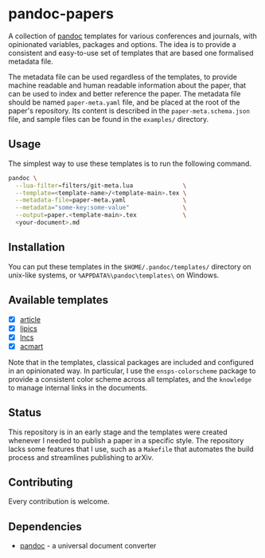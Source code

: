 # pandoc-papers

A collection of [pandoc] templates for various conferences and journals, with
opinionated variables, packages and options. The idea is to provide a 
consistent and easy-to-use set of templates that are based one 
formalised metadata file.

The metadata file can be used regardless of the templates, to provide machine
readable and human readable information about the paper, that can be used to
index and better reference the paper. The metadata file should be named
`paper-meta.yaml` file, and be placed at the root of the paper's repository.
Its content is described in the `paper-meta.schema.json` file, and sample files
can be found in the `examples/` directory.

## Usage 

The simplest way to use these templates is to run the following command.

```bash
pandoc \
  --lua-filter=filters/git-meta.lua              \
  --template=<template-name>/<template-main>.tex \
  --metadata-file=paper-meta.yaml                \
  --metadata="some-key:some-value"               \
  --output=paper.<template-main>.tex             \
  <your-document>.md
```

## Installation

You can put these templates in the `$HOME/.pandoc/templates/` directory 
on unix-like systems, or `%APPDATA%\pandoc\templates\` on Windows.

## Available templates

- [x] [article](https://www.latex-project.org/help/documentation/article/)
- [x] [lipics](https://lipics-conference.github.io/lipics-v2024/)
- [x] [lncs](https://www.springer.com/gp/computer-science/lncs)
- [x] [acmart](https://www.acm.org/publications/proceedings-template)

Note that in the templates, classical packages are included and configured in
an opinionated way. In particular, I use the `ensps-colorscheme` package to
provide a consistent color scheme across all templates, and the `knowledge` to
manage internal links in the documents.

## Status

This repository is in an early stage and the templates were created whenever I
needed to publish a paper in a specific style. The repository lacks some
features that I use, such as a `Makefile` that automates the build process and
streamlines publishing to arXiv.

## Contributing

Every contribution is welcome.

## Dependencies

- [pandoc](https://pandoc.org/) - a universal document converter


[pandoc]: https://pandoc.org/


